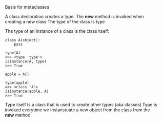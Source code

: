 Basis for metaclasses



A class decloration creates a type.
    The __new__ method is invoked when creating a new class
    The type of the class is type


The type of an instance of a class is the class itself:

```
class A(object):
    pass

type(A)
>>> <type 'type'>
isinstance(A, type)
>>> True

apple = A()

type(apple)
>>> <class 'A'>
isinstance(apple, A)
>>> True
```


Type itself is a class that is used to create other types (aka classes)
Type is invoked everytime we instanstuate a new object from the class from the
__new__ method.




